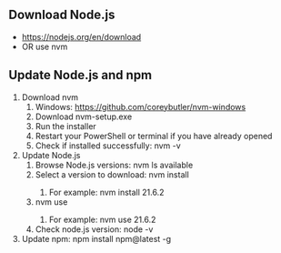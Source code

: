 ## Download Node.js
- https://nodejs.org/en/download
- OR use nvm
  
## Update Node.js and npm
1. Download nvm
   1. Windows: https://github.com/coreybutler/nvm-windows
   2. Download nvm-setup.exe
   3. Run the installer
   4. Restart your PowerShell or terminal if you have already opened
   5. Check if installed successfully: nvm -v
2. Update Node.js
   1. Browse Node.js versions: nvm ls available
   2. Select a version to download: nvm install <version>
      1. For example: nvm install 21.6.2
   3. nvm use <version>
      1. For example: nvm use 21.6.2
   4.  Check node.js version: node -v
3. Update npm: npm install npm@latest -g
